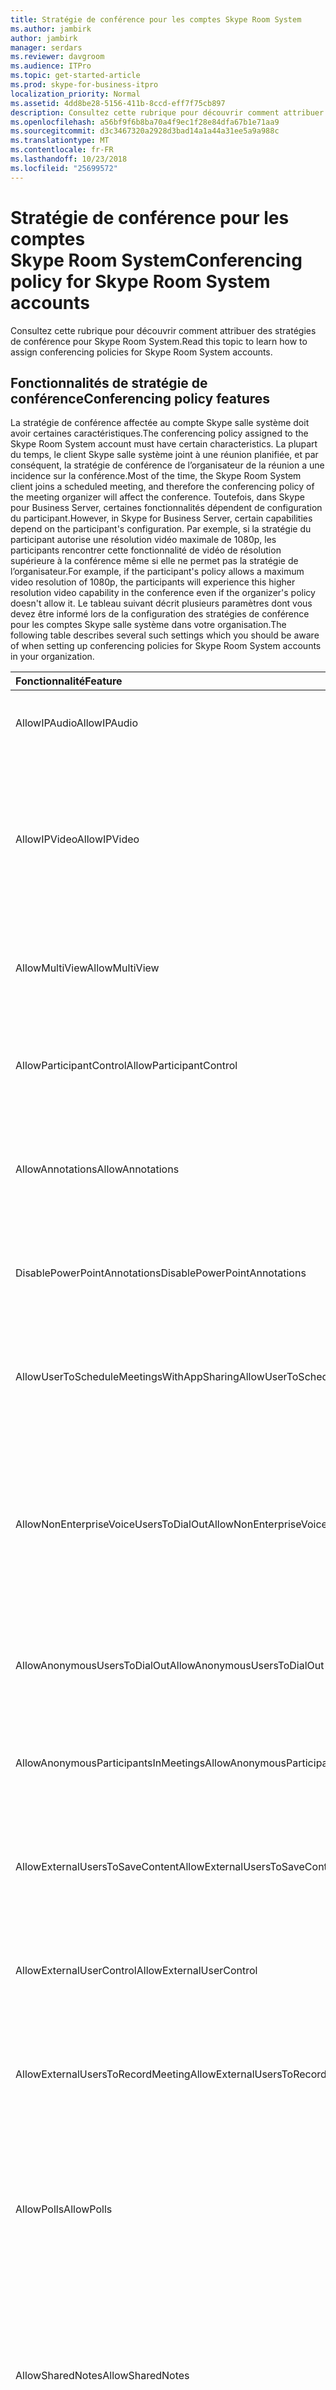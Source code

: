 ```yaml
---
title: Stratégie de conférence pour les comptes Skype Room System
ms.author: jambirk
author: jambirk
manager: serdars
ms.reviewer: davgroom
ms.audience: ITPro
ms.topic: get-started-article
ms.prod: skype-for-business-itpro
localization_priority: Normal
ms.assetid: 4dd8be28-5156-411b-8ccd-eff7f75cb897
description: Consultez cette rubrique pour découvrir comment attribuer des stratégies de conférence pour Skype Room System.
ms.openlocfilehash: a56bf9f6b8ba70a4f9ec1f28e84dfa67b1e71aa9
ms.sourcegitcommit: d3c3467320a2928d3bad14a1a44a31ee5a9a988c
ms.translationtype: MT
ms.contentlocale: fr-FR
ms.lasthandoff: 10/23/2018
ms.locfileid: "25699572"
---
```

# <a name="conferencing-policy-for-skype-room-system-accounts"></a><span data-ttu-id="fd0b9-103">Stratégie de conférence pour les comptes Skype Room System</span><span class="sxs-lookup"><span data-stu-id="fd0b9-103">Conferencing policy for Skype Room System accounts</span></span>
 
<span data-ttu-id="fd0b9-104">Consultez cette rubrique pour découvrir comment attribuer des stratégies de conférence pour Skype Room System.</span><span class="sxs-lookup"><span data-stu-id="fd0b9-104">Read this topic to learn how to assign conferencing policies for Skype Room System accounts.</span></span>
  
## <a name="conferencing-policy-features"></a><span data-ttu-id="fd0b9-105">Fonctionnalités de stratégie de conférence</span><span class="sxs-lookup"><span data-stu-id="fd0b9-105">Conferencing policy features</span></span>

<span data-ttu-id="fd0b9-106">La stratégie de conférence affectée au compte Skype salle système doit avoir certaines caractéristiques.</span><span class="sxs-lookup"><span data-stu-id="fd0b9-106">The conferencing policy assigned to the Skype Room System account must have certain characteristics.</span></span> <span data-ttu-id="fd0b9-107">La plupart du temps, le client Skype salle système joint à une réunion planifiée, et par conséquent, la stratégie de conférence de l’organisateur de la réunion a une incidence sur la conférence.</span><span class="sxs-lookup"><span data-stu-id="fd0b9-107">Most of the time, the Skype Room System client joins a scheduled meeting, and therefore the conferencing policy of the meeting organizer will affect the conference.</span></span> <span data-ttu-id="fd0b9-108">Toutefois, dans Skype pour Business Server, certaines fonctionnalités dépendent de configuration du participant.</span><span class="sxs-lookup"><span data-stu-id="fd0b9-108">However, in Skype for Business Server, certain capabilities depend on the participant's configuration.</span></span> <span data-ttu-id="fd0b9-109">Par exemple, si la stratégie du participant autorise une résolution vidéo maximale de 1080p, les participants rencontrer cette fonctionnalité de vidéo de résolution supérieure à la conférence même si elle ne permet pas la stratégie de l’organisateur.</span><span class="sxs-lookup"><span data-stu-id="fd0b9-109">For example, if the participant's policy allows a maximum video resolution of 1080p, the participants will experience this higher resolution video capability in the conference even if the organizer's policy doesn't allow it.</span></span> <span data-ttu-id="fd0b9-110">Le tableau suivant décrit plusieurs paramètres dont vous devez être informé lors de la configuration des stratégies de conférence pour les comptes Skype salle système dans votre organisation.</span><span class="sxs-lookup"><span data-stu-id="fd0b9-110">The following table describes several such settings which you should be aware of when setting up conferencing policies for Skype Room System accounts in your organization.</span></span> 
  
|<span data-ttu-id="fd0b9-111">Fonctionnalité</span><span class="sxs-lookup"><span data-stu-id="fd0b9-111">Feature</span></span>  <br/> |<span data-ttu-id="fd0b9-112">Valeur</span><span class="sxs-lookup"><span data-stu-id="fd0b9-112">Value</span></span>  <br/> |<span data-ttu-id="fd0b9-113">Commentaire</span><span class="sxs-lookup"><span data-stu-id="fd0b9-113">Comment</span></span>  <br/> |
|:-----|:-----|:-----|
|<span data-ttu-id="fd0b9-114">AllowIPAudio</span><span class="sxs-lookup"><span data-stu-id="fd0b9-114">AllowIPAudio</span></span>  <br/> |<span data-ttu-id="fd0b9-115">TRUE</span><span class="sxs-lookup"><span data-stu-id="fd0b9-115">TRUE</span></span>  <br/> |<span data-ttu-id="fd0b9-116">Doit être vraie pour son système de salle de Skype</span><span class="sxs-lookup"><span data-stu-id="fd0b9-116">Must be true for Skype Room System audio</span></span>  <br/> |
|<span data-ttu-id="fd0b9-117">AllowIPVideo</span><span class="sxs-lookup"><span data-stu-id="fd0b9-117">AllowIPVideo</span></span>  <br/> |<span data-ttu-id="fd0b9-118">TRUE</span><span class="sxs-lookup"><span data-stu-id="fd0b9-118">TRUE</span></span>  <br/> |<span data-ttu-id="fd0b9-119">Doit être vraie pour l’audio Skype salle système fonctionnent dans les sessions de tableau blanc (ad hoc) Conférence maintenant dans le système de salle de Skype</span><span class="sxs-lookup"><span data-stu-id="fd0b9-119">Must be true for Skype Room System audio to work in Meet Now (ad hoc) whiteboard sessions in Skype Room System</span></span>  <br/> |
|<span data-ttu-id="fd0b9-120">AllowMultiView</span><span class="sxs-lookup"><span data-stu-id="fd0b9-120">AllowMultiView</span></span>  <br/> |<span data-ttu-id="fd0b9-121">TRUE</span><span class="sxs-lookup"><span data-stu-id="fd0b9-121">TRUE</span></span>  <br/> |<span data-ttu-id="fd0b9-122">Permet de système de salle Skype restituer MULTIVUE, plusieurs flux vidéo</span><span class="sxs-lookup"><span data-stu-id="fd0b9-122">Allows Skype Room System to render multi-view, multiple video streams</span></span>  <br/> |
|<span data-ttu-id="fd0b9-123">AllowParticipantControl</span><span class="sxs-lookup"><span data-stu-id="fd0b9-123">AllowParticipantControl</span></span>  <br/> |<span data-ttu-id="fd0b9-124">TRUE</span><span class="sxs-lookup"><span data-stu-id="fd0b9-124">TRUE</span></span>  <br/> |<span data-ttu-id="fd0b9-125">Affecte des sessions de tableau blanc (ad hoc) Conférence maintenant dans le système de salle de Skype</span><span class="sxs-lookup"><span data-stu-id="fd0b9-125">Affects Meet Now (ad hoc) whiteboard sessions in Skype Room System</span></span>  <br/> |
|<span data-ttu-id="fd0b9-126">AllowAnnotations</span><span class="sxs-lookup"><span data-stu-id="fd0b9-126">AllowAnnotations</span></span>  <br/> |<span data-ttu-id="fd0b9-127">TRUE</span><span class="sxs-lookup"><span data-stu-id="fd0b9-127">TRUE</span></span>  <br/> |<span data-ttu-id="fd0b9-128">Affecte des sessions de tableau blanc (ad hoc) Conférence maintenant dans le système de salle de Skype</span><span class="sxs-lookup"><span data-stu-id="fd0b9-128">Affects Meet Now (ad hoc) whiteboard sessions in Skype Room System</span></span>  <br/> |
|<span data-ttu-id="fd0b9-129">DisablePowerPointAnnotations</span><span class="sxs-lookup"><span data-stu-id="fd0b9-129">DisablePowerPointAnnotations</span></span>  <br/> |<span data-ttu-id="fd0b9-130">FALSE</span><span class="sxs-lookup"><span data-stu-id="fd0b9-130">FALSE</span></span>  <br/> |<span data-ttu-id="fd0b9-131">Affecte des sessions de tableau blanc (ad hoc) Conférence maintenant dans le système de salle de Skype</span><span class="sxs-lookup"><span data-stu-id="fd0b9-131">Affects Meet Now (ad hoc) whiteboard sessions in Skype Room System</span></span>  <br/> |
|<span data-ttu-id="fd0b9-132">AllowUserToScheduleMeetingsWithAppSharing</span><span class="sxs-lookup"><span data-stu-id="fd0b9-132">AllowUserToScheduleMeetingsWithAppSharing</span></span>  <br/> |<span data-ttu-id="fd0b9-133">TRUE</span><span class="sxs-lookup"><span data-stu-id="fd0b9-133">TRUE</span></span>  <br/> |<span data-ttu-id="fd0b9-134">Affecte des sessions de tableau blanc (ad hoc) Conférence maintenant dans le système de salle de Skype</span><span class="sxs-lookup"><span data-stu-id="fd0b9-134">Affects Meet Now (ad hoc) whiteboard sessions in Skype Room System</span></span>  <br/> |
|<span data-ttu-id="fd0b9-135">AllowNonEnterpriseVoiceUsersToDialOut</span><span class="sxs-lookup"><span data-stu-id="fd0b9-135">AllowNonEnterpriseVoiceUsersToDialOut</span></span>  <br/> |<span data-ttu-id="fd0b9-136">FALSE</span><span class="sxs-lookup"><span data-stu-id="fd0b9-136">FALSE</span></span>  <br/> |<span data-ttu-id="fd0b9-137">Varie selon que le compte est Enterprise Voice (EV) activé (voir les comptes système de salle activation Skype pour Skype pour section de l’entreprise)</span><span class="sxs-lookup"><span data-stu-id="fd0b9-137">Depends on whether the account is Enterprise Voice (EV) enabled (see the Enabling Skype Room System Accounts for Skype for Business section)</span></span>  <br/> |
|<span data-ttu-id="fd0b9-138">AllowAnonymousUsersToDialOut</span><span class="sxs-lookup"><span data-stu-id="fd0b9-138">AllowAnonymousUsersToDialOut</span></span>  <br/> |<span data-ttu-id="fd0b9-139">FALSE</span><span class="sxs-lookup"><span data-stu-id="fd0b9-139">FALSE</span></span>  <br/> |<span data-ttu-id="fd0b9-140">Varie selon que le compte est-activé pour Voix Entreprise ou non</span><span class="sxs-lookup"><span data-stu-id="fd0b9-140">Depends on whether the account is Enterprise Voice (EV) enabled</span></span>  <br/> |
|<span data-ttu-id="fd0b9-141">AllowAnonymousParticipantsInMeetings</span><span class="sxs-lookup"><span data-stu-id="fd0b9-141">AllowAnonymousParticipantsInMeetings</span></span>  <br/> |<span data-ttu-id="fd0b9-142">TRUE</span><span class="sxs-lookup"><span data-stu-id="fd0b9-142">TRUE</span></span>  <br/> |<span data-ttu-id="fd0b9-143">Affecte des sessions de tableau blanc (ad hoc) Conférence maintenant dans le système de salle de Skype</span><span class="sxs-lookup"><span data-stu-id="fd0b9-143">Affects Meet Now (ad hoc) whiteboard sessions in Skype Room System</span></span>  <br/> |
|<span data-ttu-id="fd0b9-144">AllowExternalUsersToSaveContent</span><span class="sxs-lookup"><span data-stu-id="fd0b9-144">AllowExternalUsersToSaveContent</span></span>  <br/> |<span data-ttu-id="fd0b9-145">TRUE</span><span class="sxs-lookup"><span data-stu-id="fd0b9-145">TRUE</span></span>  <br/> |<span data-ttu-id="fd0b9-146">Affecte des sessions de tableau blanc (ad hoc) Conférence maintenant dans le système de salle de Skype</span><span class="sxs-lookup"><span data-stu-id="fd0b9-146">Affects Meet Now (ad hoc) whiteboard sessions in Skype Room System</span></span>  <br/> |
|<span data-ttu-id="fd0b9-147">AllowExternalUserControl</span><span class="sxs-lookup"><span data-stu-id="fd0b9-147">AllowExternalUserControl</span></span>  <br/> |<span data-ttu-id="fd0b9-148">FALSE</span><span class="sxs-lookup"><span data-stu-id="fd0b9-148">FALSE</span></span>  <br/> |<span data-ttu-id="fd0b9-149">Affecte des sessions de tableau blanc (ad hoc) Conférence maintenant dans le système de salle de Skype</span><span class="sxs-lookup"><span data-stu-id="fd0b9-149">Affects Meet Now (ad hoc) whiteboard sessions in Skype Room System</span></span>  <br/> |
|<span data-ttu-id="fd0b9-150">AllowExternalUsersToRecordMeeting</span><span class="sxs-lookup"><span data-stu-id="fd0b9-150">AllowExternalUsersToRecordMeeting</span></span>  <br/> |<span data-ttu-id="fd0b9-151">FALSE</span><span class="sxs-lookup"><span data-stu-id="fd0b9-151">FALSE</span></span>  <br/> |<span data-ttu-id="fd0b9-152">Affecte des sessions de tableau blanc (ad hoc) Conférence maintenant dans le système de salle de Skype</span><span class="sxs-lookup"><span data-stu-id="fd0b9-152">Affects Meet Now (ad hoc) whiteboard sessions in Skype Room System</span></span>  <br/> |
|<span data-ttu-id="fd0b9-153">AllowPolls</span><span class="sxs-lookup"><span data-stu-id="fd0b9-153">AllowPolls</span></span>  <br/> |<span data-ttu-id="fd0b9-154">TRUE</span><span class="sxs-lookup"><span data-stu-id="fd0b9-154">TRUE</span></span>  <br/> |<span data-ttu-id="fd0b9-155">N/a (ad hoc) réunions Conférence maintenant, mais Skype salle système peuvent répondre à des sondages dans l’écran au début de la salle</span><span class="sxs-lookup"><span data-stu-id="fd0b9-155">N/A in Meet Now (ad hoc) meetings, but Skype Room System can respond to polls on the screen at the front of room</span></span>  <br/> |
|<span data-ttu-id="fd0b9-156">AllowSharedNotes</span><span class="sxs-lookup"><span data-stu-id="fd0b9-156">AllowSharedNotes</span></span>  <br/> |<span data-ttu-id="fd0b9-157">TRUE</span><span class="sxs-lookup"><span data-stu-id="fd0b9-157">TRUE</span></span>  <br/> |<span data-ttu-id="fd0b9-158">N/a (ad hoc) réunions Conférence maintenant, mais Skype salle système peuvent répondre à des sondages dans l’écran au début de la salle</span><span class="sxs-lookup"><span data-stu-id="fd0b9-158">N/A in Meet Now (ad hoc) meetings, but Skype Room System can respond to polls on the screen at the front of room</span></span>  <br/> |
|<span data-ttu-id="fd0b9-159">EnableDialInConferencing</span><span class="sxs-lookup"><span data-stu-id="fd0b9-159">EnableDialInConferencing</span></span>  <br/> |<span data-ttu-id="fd0b9-160">TRUE</span><span class="sxs-lookup"><span data-stu-id="fd0b9-160">TRUE</span></span>  <br/> |<span data-ttu-id="fd0b9-161">Affecte des sessions de tableau blanc (ad hoc) Conférence maintenant dans le système de salle de Skype</span><span class="sxs-lookup"><span data-stu-id="fd0b9-161">Affects Meet Now (ad hoc) whiteboard sessions in Skype Room System</span></span>  <br/> |
|<span data-ttu-id="fd0b9-162">EnableAppDesktopSharing</span><span class="sxs-lookup"><span data-stu-id="fd0b9-162">EnableAppDesktopSharing</span></span>  <br/> |<span data-ttu-id="fd0b9-163">Bureau</span><span class="sxs-lookup"><span data-stu-id="fd0b9-163">Desktop</span></span>  <br/> |<span data-ttu-id="fd0b9-164">Affecte des sessions de tableau blanc (ad hoc) Conférence maintenant dans le système de salle de Skype</span><span class="sxs-lookup"><span data-stu-id="fd0b9-164">Affects Meet Now (ad hoc) whiteboard sessions in Skype Room System</span></span>  <br/> |
|<span data-ttu-id="fd0b9-165">AllowConferenceRecording</span><span class="sxs-lookup"><span data-stu-id="fd0b9-165">AllowConferenceRecording</span></span>  <br/> |<span data-ttu-id="fd0b9-166">FALSE</span><span class="sxs-lookup"><span data-stu-id="fd0b9-166">FALSE</span></span>  <br/> |<span data-ttu-id="fd0b9-167">N/a pour le système de salle Skype.</span><span class="sxs-lookup"><span data-stu-id="fd0b9-167">N/A for Skype Room System.</span></span> <span data-ttu-id="fd0b9-168">Lorsqu’elle est définie comme TRUE, un interlocuteur distant peut enregistrer</span><span class="sxs-lookup"><span data-stu-id="fd0b9-168">If TRUE, a remote party could record</span></span>  <br/> |
|<span data-ttu-id="fd0b9-169">EnableP2PRecording</span><span class="sxs-lookup"><span data-stu-id="fd0b9-169">EnableP2PRecording</span></span>  <br/> |<span data-ttu-id="fd0b9-170">FALSE</span><span class="sxs-lookup"><span data-stu-id="fd0b9-170">FALSE</span></span>  <br/> |<span data-ttu-id="fd0b9-171">N/a pour le système de salle Skype.</span><span class="sxs-lookup"><span data-stu-id="fd0b9-171">N/A for Skype Room System.</span></span> <span data-ttu-id="fd0b9-172">Lorsqu’elle est définie comme TRUE, un interlocuteur distant peut enregistrer</span><span class="sxs-lookup"><span data-stu-id="fd0b9-172">If TRUE, a remote party could record</span></span>  <br/> |
|<span data-ttu-id="fd0b9-173">EnableFileTransfer</span><span class="sxs-lookup"><span data-stu-id="fd0b9-173">EnableFileTransfer</span></span>  <br/> |<span data-ttu-id="fd0b9-174">TRUE</span><span class="sxs-lookup"><span data-stu-id="fd0b9-174">TRUE</span></span>  <br/> |<span data-ttu-id="fd0b9-175">N/A</span><span class="sxs-lookup"><span data-stu-id="fd0b9-175">N/A</span></span>  <br/> |
|<span data-ttu-id="fd0b9-176">EnableP2PFileTransfer</span><span class="sxs-lookup"><span data-stu-id="fd0b9-176">EnableP2PFileTransfer</span></span>  <br/> |<span data-ttu-id="fd0b9-177">TRUE</span><span class="sxs-lookup"><span data-stu-id="fd0b9-177">TRUE</span></span>  <br/> |<span data-ttu-id="fd0b9-178">N/A</span><span class="sxs-lookup"><span data-stu-id="fd0b9-178">N/A</span></span>  <br/> |
|<span data-ttu-id="fd0b9-179">EnableP2PVideo</span><span class="sxs-lookup"><span data-stu-id="fd0b9-179">EnableP2PVideo</span></span>  <br/> |<span data-ttu-id="fd0b9-180">TRUE</span><span class="sxs-lookup"><span data-stu-id="fd0b9-180">TRUE</span></span>  <br/> |<span data-ttu-id="fd0b9-181">Permet au client de système de salle Skype participer aux sessions vidéo d’égal à égal</span><span class="sxs-lookup"><span data-stu-id="fd0b9-181">Enables the Skype Room System client to participate in peer-to-peer video sessions</span></span>  <br/> |
|<span data-ttu-id="fd0b9-182">AllowLargeMeetings</span><span class="sxs-lookup"><span data-stu-id="fd0b9-182">AllowLargeMeetings</span></span>  <br/> |<span data-ttu-id="fd0b9-183">FALSE</span><span class="sxs-lookup"><span data-stu-id="fd0b9-183">FALSE</span></span>  <br/> |<span data-ttu-id="fd0b9-184">N/A</span><span class="sxs-lookup"><span data-stu-id="fd0b9-184">N/A</span></span>  <br/> |
|<span data-ttu-id="fd0b9-185">EnableDataCollaboration</span><span class="sxs-lookup"><span data-stu-id="fd0b9-185">EnableDataCollaboration</span></span>  <br/> |<span data-ttu-id="fd0b9-186">TRUE</span><span class="sxs-lookup"><span data-stu-id="fd0b9-186">TRUE</span></span>  <br/> |<span data-ttu-id="fd0b9-187">Affecte des sessions de tableau blanc (ad hoc) Conférence maintenant dans le système de salle de Skype</span><span class="sxs-lookup"><span data-stu-id="fd0b9-187">Affects Meet Now (ad hoc) whiteboard sessions in Skype Room System</span></span>  <br/> |
|<span data-ttu-id="fd0b9-188">MaxVideoConferenceResolution</span><span class="sxs-lookup"><span data-stu-id="fd0b9-188">MaxVideoConferenceResolution</span></span>  <br/> |<span data-ttu-id="fd0b9-189">VGA</span><span class="sxs-lookup"><span data-stu-id="fd0b9-189">VGA</span></span>  <br/> |<span data-ttu-id="fd0b9-190">Ignoré par Skype pour Business Server, le système de salle de Skype utilise HD1080</span><span class="sxs-lookup"><span data-stu-id="fd0b9-190">Ignored by Skype for Business Server, Skype Room System uses HD1080</span></span>  <br/> |
|<span data-ttu-id="fd0b9-191">MaxMeetingSize</span><span class="sxs-lookup"><span data-stu-id="fd0b9-191">MaxMeetingSize</span></span>  <br/> |<span data-ttu-id="fd0b9-192">250</span><span class="sxs-lookup"><span data-stu-id="fd0b9-192">250</span></span>  <br/> |<span data-ttu-id="fd0b9-193">Affecte des sessions de tableau blanc (ad hoc) Conférence maintenant dans le système de salle de Skype</span><span class="sxs-lookup"><span data-stu-id="fd0b9-193">Affects Meet Now (ad hoc) whiteboard sessions in Skype Room System</span></span>  <br/> |
|<span data-ttu-id="fd0b9-194">AudioBitRateKb</span><span class="sxs-lookup"><span data-stu-id="fd0b9-194">AudioBitRateKb</span></span>  <br/> |<span data-ttu-id="fd0b9-195">200</span><span class="sxs-lookup"><span data-stu-id="fd0b9-195">200</span></span>  <br/> |<span data-ttu-id="fd0b9-196">Voir la Remarque à la fin de la table\*</span><span class="sxs-lookup"><span data-stu-id="fd0b9-196">See note at the end of the table\*</span></span>  <br/> |
|<span data-ttu-id="fd0b9-197">VideoBitRateKB</span><span class="sxs-lookup"><span data-stu-id="fd0b9-197">VideoBitRateKb</span></span>  <br/> |<span data-ttu-id="fd0b9-198">5000</span><span class="sxs-lookup"><span data-stu-id="fd0b9-198">5000</span></span>  <br/> |<span data-ttu-id="fd0b9-199">Il s’agit de la vitesse maximale de transmission vidéo sortante autorisée.</span><span class="sxs-lookup"><span data-stu-id="fd0b9-199">This is the maximum outbound video bit rate allowed.</span></span> <span data-ttu-id="fd0b9-200">Système de salle Skype peut envoyer un flux 1080 ainsi que l’utilisation (si RoundTable est utilisé) à cette vitesse de transmission.</span><span class="sxs-lookup"><span data-stu-id="fd0b9-200">Skype Room System can send one 1080 stream along with pano (if RoundTable is used) at this bit rate.</span></span> <span data-ttu-id="fd0b9-201">\*</span><span class="sxs-lookup"><span data-stu-id="fd0b9-201"></span></span>  <br/> |
|<span data-ttu-id="fd0b9-202">AppSharingBitRateKb</span><span class="sxs-lookup"><span data-stu-id="fd0b9-202">AppSharingBitRateKb</span></span>  <br/> |<span data-ttu-id="fd0b9-203">5000</span><span class="sxs-lookup"><span data-stu-id="fd0b9-203">5000</span></span>  <br/> |<span data-ttu-id="fd0b9-204">Voir la Remarque à la fin de la table\*</span><span class="sxs-lookup"><span data-stu-id="fd0b9-204">See note at the end of the table\*</span></span>  <br/> |
|<span data-ttu-id="fd0b9-205">FileTransferBitRateKb</span><span class="sxs-lookup"><span data-stu-id="fd0b9-205">FileTransferBitRateKb</span></span>  <br/> |<span data-ttu-id="fd0b9-206">5000</span><span class="sxs-lookup"><span data-stu-id="fd0b9-206">5000</span></span>  <br/> |<span data-ttu-id="fd0b9-207">N/A</span><span class="sxs-lookup"><span data-stu-id="fd0b9-207">N/A</span></span>  <br/> |
|<span data-ttu-id="fd0b9-208">TotalReceiveVideoBitRateKB</span><span class="sxs-lookup"><span data-stu-id="fd0b9-208">TotalReceiveVideoBitRateKb</span></span>  <br/> |<span data-ttu-id="fd0b9-209">20000</span><span class="sxs-lookup"><span data-stu-id="fd0b9-209">20000</span></span>  <br/> |<span data-ttu-id="fd0b9-210">Nous vous conseillons de régler ce paramètre à un niveau aussi élevé que possible.</span><span class="sxs-lookup"><span data-stu-id="fd0b9-210">We recommend that you set this as high as possible.</span></span> <span data-ttu-id="fd0b9-211">Conditions de réseau dépend de la bande passante effective au moment de la conférence.\*</span><span class="sxs-lookup"><span data-stu-id="fd0b9-211">The effective bandwidth depends on network conditions at the time of conferences.\*</span></span>  <br/> |
|<span data-ttu-id="fd0b9-212">EnableMultiViewJoin</span><span class="sxs-lookup"><span data-stu-id="fd0b9-212">EnableMultiViewJoin</span></span>  <br/> |<span data-ttu-id="fd0b9-213">TRUE</span><span class="sxs-lookup"><span data-stu-id="fd0b9-213">TRUE</span></span>  <br/> |<span data-ttu-id="fd0b9-214">Doit avoir la valeur TRUE pour système de salle Skype garantir le flux vidéo multivue</span><span class="sxs-lookup"><span data-stu-id="fd0b9-214">Must be TRUE for Skype Room System to ensure multi-view video streams</span></span>  <br/> |
   
* <span data-ttu-id="fd0b9-215">Pour plus d’informations sur la planification de la bande passante, voir les [besoins en bande passante pour le trafic multimédia](../../plan-your-deployment/network-requirements/network-requirements.md#network-bandwidth-requirements-for-media-traffic).</span><span class="sxs-lookup"><span data-stu-id="fd0b9-215">For information about bandwidth planning, see [Network bandwidth requirements for media traffic](../../plan-your-deployment/network-requirements/network-requirements.md#network-bandwidth-requirements-for-media-traffic).</span></span>
  
> [!NOTE]
> <span data-ttu-id="fd0b9-216">Si le client Skype salle système tente de participer à une réunion planifiée organisée par un utilisateur hébergé sur un pool Lync Server 2010, stratégie de conférence de l’organisateur de la réunion peut empêcher le client de système de salle Skype d’effectuer la collaboration.</span><span class="sxs-lookup"><span data-stu-id="fd0b9-216">If the Skype Room System client tries to join a scheduled meeting organized by a user who is homed on a Lync Server 2010 pool, the meeting organizer's conferencing policy could prevent the Skype Room System client from performing collaboration.</span></span> 
  
## <a name="meeting-authentication"></a><span data-ttu-id="fd0b9-217">Authentification pour une réunion</span><span class="sxs-lookup"><span data-stu-id="fd0b9-217">Meeting authentication</span></span>

<span data-ttu-id="fd0b9-218">Système de salle Skype invite l’utilisateur pour l’authentification lorsqu’ils utilisent la réunion lien participer à participer à une réunion restreinte ; par exemple, une réunion pour la salle options ont été configurées dans Outlook.</span><span class="sxs-lookup"><span data-stu-id="fd0b9-218">Skype Room System prompts users for authentication when they use the meeting join link to join a restricted meeting; for example, a meeting for which meeting lobby options have been configured in Outlook.</span></span> <span data-ttu-id="fd0b9-219">Ce paramètre est toujours activé pour les réunions personnalisées, et les utilisateurs sont toujours invités.</span><span class="sxs-lookup"><span data-stu-id="fd0b9-219">This setting is always on for customized meetings, and users are always prompted.</span></span> <span data-ttu-id="fd0b9-220">Cependant, pour les réunions non restreintes, les utilisateurs peuvent participer à la réunion sans authentification.</span><span class="sxs-lookup"><span data-stu-id="fd0b9-220">However, for unrestricted meetings, users can join the meeting without authentication.</span></span> 
  
<span data-ttu-id="fd0b9-221">La commande suivante permet aux administrateurs d’exiger une authentification pour toutes les réunions, y compris les réunions non restreintes :</span><span class="sxs-lookup"><span data-stu-id="fd0b9-221">The following command enables administrators to require authentication for all meetings, including unrestricted meetings:</span></span> 
  
```
Set-CsMeetingConfiguration -RequireRoomSystemsAuthorization $TRUE
```

<span data-ttu-id="fd0b9-222">Par défaut, RequireRoomSystemsAuthorization est définie comme FALSE.</span><span class="sxs-lookup"><span data-stu-id="fd0b9-222">By default, RequireRoomSystemsAuthorization is FALSE.</span></span> 
  

